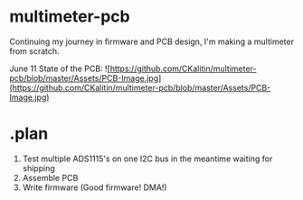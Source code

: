 # multimeter-pcb
Continuing my journey in firmware and PCB design, I'm making a multimeter from scratch.

June 11 State of the PCB:
![https://github.com/CKalitin/multimeter-pcb/blob/master/Assets/PCB-Image.jpg](https://github.com/CKalitin/multimeter-pcb/blob/master/Assets/PCB-Image.jpg)

# .plan

1. Test multiple ADS1115's on one I2C bus in the meantime waiting for shipping
2. Assemble PCB
3. Write firmware (Good firmware! DMA!)